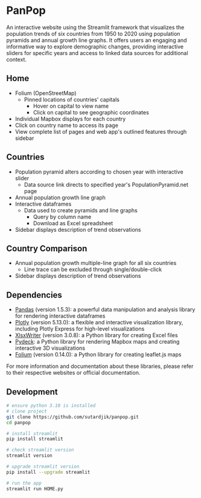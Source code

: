 # PanPop

An interactive website using the Streamlit framework that visualizes the population trends of six countries from 1950 to 2020 using population pyramids and annual growth line graphs. It offers users an engaging and informative way to explore demographic changes, providing interactive sliders for specific years and access to linked data sources for additional context.

## Home

- Folium (OpenStreetMap)
  - Pinned locations of countries' capitals
    - Hover on capital to view name
    - Click on capital to see geographic coordinates
- Individual Mapbox displays for each country
- Click on country name to access its page
- View complete list of pages and web app's outlined features through sidebar

## Countries

- Population pyramid alters according to chosen year with interactive slider
  - Data source link directs to specified year's PopulationPyramid.net page
- Annual population growth line graph
- Interactive dataframes
  - Data used to create pyramids and line graphs
    - Query by column name
    - Download as Excel spreadsheet
- Sidebar displays description of trend observations

## Country Comparison

- Annual population growth multiple-line graph for all six countries
  - Line trace can be excluded through single/double-click
- Sidebar displays description of trend observations

## Dependencies

- [Pandas](https://pandas.pydata.org/) (version 1.5.3): a powerful data manipulation and analysis library for rendering interactive dataframes
- [Plotly](https://plotly.com/python/) (version 5.13.0): a flexible and interactive visualization library, including Plotly Express for high-level visualizations
- [XlsxWriter](https://xlsxwriter.readthedocs.io/) (version 3.0.8): a Python library for creating Excel files
- [Pydeck](https://github.com/visgl/deck.gl/): a Python library for rendering Mapbox maps and creating interactive 3D visualizations
- [Folium](https://python-visualization.github.io/folium/) (version 0.14.0): a Python library for creating leaflet.js maps

For more information and documentation about these libraries, please refer to their respective websites or official documentation.

## Development

```bash
# ensure python 3.10 is installed
# clone project
git clone https://github.com/sutardjik/panpop.git
cd panpop

# install streamlit
pip install streamlit

# check streamlit version
streamlit version

# upgrade streamlit version
pip install --upgrade streamlit

# run the app
streamlit run HOME.py
```
